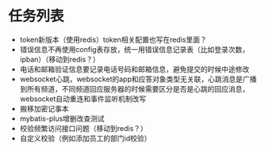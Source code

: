 # 任务列表

- token新版本（使用redis）token相关配置也写在redis里面？
- 错误信息不再使用config表存放，统一用错误信息记录表（比如登录次数，ipban）（移动到redis？）
- 电话和邮箱验证信息要记录电话号码和邮箱信息，避免提交的时候中途修改
- websocket心跳，websocket的app和应答对象类型无关联，心跳消息是广播到所有频道，不同频道回应服务器的时候需要区分是否是心跳的回应消息，websocket自动重连和事件监听机制改写
- 搬移加密记事本
- mybatis-plus增删改查测试
- 校验频繁访问接口问题（移动到redis？）
- 自定义校验（例如添加员工的部门id校验）
